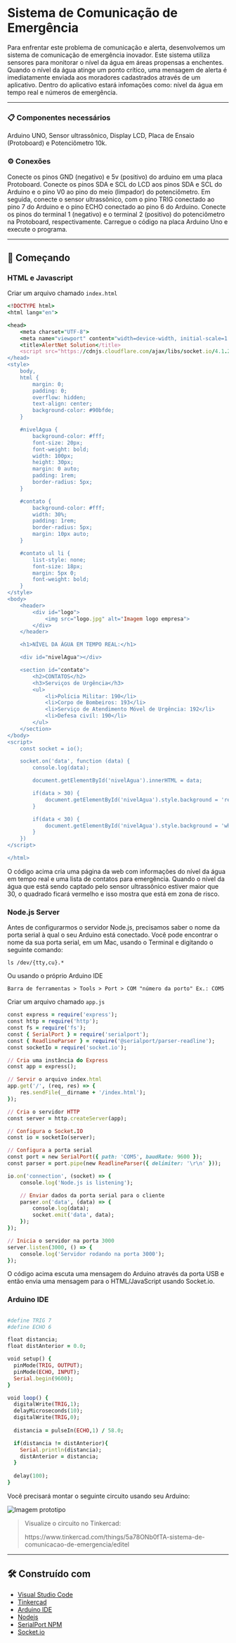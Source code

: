 # Sistema de Comunicação de Emergência

Para enfrentar este problema de comunicação e alerta, desenvolvemos um sistema de comunicação de emergência inovador. Este sistema utiliza sensores para monitorar o nível da água em áreas propensas a enchentes. Quando o nível da água atinge um ponto crítico, uma mensagem de alerta é imediatamente enviada aos moradores cadastrados através de um aplicativo. Dentro do aplicativo estará infomações como: nível da água em tempo real e números de emergência.

<hr>

### 📋 Componentes necessários
Arduino UNO, Sensor ultrassônico, Display LCD, Placa de Ensaio (Protoboard) e Potenciômetro 10k.

### ⚙️ Conexões
Conecte os pinos GND (negativo) e 5v (positivo) do arduino em uma placa Protoboard. Conecte os pinos SDA e SCL do LCD aos pinos SDA e SCL do Arduino e o pino V0 ao pino do meio (limpador) do potenciômetro. Em seguida, conecte o sensor ultrassônico, com o pino TRIG conectado ao pino 7 do Arduino e o pino ECHO conectado ao pino 6 do Arduino. Conecte os pinos do terminal 1 (negativo) e o terminal 2 (positivo) do potenciômetro na Protoboard, respectivamente. Carregue o código na placa Arduino Uno e execute o programa.

<hr>

## 🚀 Começando

### HTML e Javascript

Criar um arquivo chamado `index.html`

```ruby
<!DOCTYPE html>
<html lang="en">

<head>
    <meta charset="UTF-8">
    <meta name="viewport" content="width=device-width, initial-scale=1.0">
    <title>AlertNet Solution</title>
    <script src="https://cdnjs.cloudflare.com/ajax/libs/socket.io/4.1.2/socket.io.js"></script>
</head>
<style>
    body,
    html {
        margin: 0;
        padding: 0;
        overflow: hidden;
        text-align: center;
        background-color: #90bfde;
    }

    #nivelAgua {
        background-color: #fff;
        font-size: 20px;
        font-weight: bold;
        width: 100px;
        height: 30px;
        margin: 0 auto;
        padding: 1rem;
        border-radius: 5px;
    }

    #contato {
        background-color: #fff;
        width: 30%;
        padding: 1rem;
        border-radius: 5px;
        margin: 10px auto;
    }

    #contato ul li {
        list-style: none;
        font-size: 18px;
        margin: 5px 0;
        font-weight: bold;
    }
</style>
<body>
    <header>
        <div id="logo">
            <img src="logo.jpg" alt="Imagem logo empresa">
        </div>
    </header>

    <h1>NÍVEL DA ÁGUA EM TEMPO REAL:</h1>

    <div id="nivelAgua"></div>

    <section id="contato">
        <h2>CONTATOS</h2>
        <h3>Serviços de Urgência</h3>
        <ul>
            <li>Polícia Militar: 190</li>
            <li>Corpo de Bombeiros: 193</li>
            <li>Serviço de Atendimento Móvel de Urgência: 192</li>
            <li>Defesa civíl: 190</li>
        </ul>
    </section>
</body>
<script>
    const socket = io();

    socket.on('data', function (data) {
        console.log(data);

        document.getElementById('nivelAgua').innerHTML = data;

        if(data > 30) {
            document.getElementById('nivelAgua').style.background = 'red';
        }

        if(data < 30) {
            document.getElementById('nivelAgua').style.background = 'white';
        }
    })
</script>

</html>
```
O código acima cria uma página da web com informações do nível da água em tempo real e uma lista de contatos para emergência. Quando o nível da água que está sendo captado pelo sensor ultrassônico estiver maior que 30, o quadrado ficará vermelho e isso mostra que está em zona de risco.

### Node.js Server

Antes de configurarmos o servidor Node.js, precisamos saber o nome da porta serial à qual o seu Arduino está conectado. Você pode encontrar o nome da sua porta serial, em um Mac, usando o Terminal e digitando o seguinte comando:

```
ls /dev/{tty,cu}.*
```
Ou usando o próprio Arduino IDE

```
Barra de ferramentas > Tools > Port > COM "número da porto" Ex.: COM5
```
Criar um arquivo chamado `app.js`

```ruby
const express = require('express');
const http = require('http');
const fs = require('fs');
const { SerialPort } = require('serialport');
const { ReadlineParser } = require('@serialport/parser-readline');
const socketIo = require('socket.io');

// Cria uma instância do Express
const app = express();

// Servir o arquivo index.html
app.get('/', (req, res) => {
    res.sendFile(__dirname + '/index.html');
});

// Cria o servidor HTTP
const server = http.createServer(app);

// Configura o Socket.IO
const io = socketIo(server);

// Configura a porta serial
const port = new SerialPort({ path: 'COM5', baudRate: 9600 });
const parser = port.pipe(new ReadlineParser({ delimiter: '\r\n' }));

io.on('connection', (socket) => {
    console.log('Node.js is listening');

    // Enviar dados da porta serial para o cliente
    parser.on('data', (data) => {
        console.log(data);
        socket.emit('data', data);
    });
});

// Inicia o servidor na porta 3000
server.listen(3000, () => {
    console.log('Servidor rodando na porta 3000');
});

```
O código acima escuta uma mensagem do Arduino através da porta USB e então envia uma mensagem para o HTML/JavaScript usando Socket.io.

### Arduino IDE

```ruby

#define TRIG 7
#define ECHO 6

float distancia;
float distAnterior = 0.0;

void setup() {
  pinMode(TRIG, OUTPUT);
  pinMode(ECHO, INPUT);
  Serial.begin(9600);
}

void loop() {
  digitalWrite(TRIG,1);
  delayMicroseconds(10);
  digitalWrite(TRIG,0);
  
  distancia = pulseIn(ECHO,1) / 58.0;

  if(distancia != distAnterior){
    Serial.println(distancia);
    distAnterior = distancia;
  }
  
  delay(100);
}

```

Você precisará montar o seguinte circuito usando seu Arduino:

<img src="https://github.com/bruno-gomes97/arduino-nodejs/blob/main/img/prot_tinkercad.png" alt="Imagem prototipo">

> <p>Visualize o circuito no Tinkercad:</p>
> <p>https://www.tinkercad.com/things/5a78ONb0fTA-sistema-de-comunicacao-de-emergencia/editel</p>


<hr>

## 🛠️ Construído com

* [Visual Studio Code](http://(https://code.visualstudio.com/))
* [Tinkercad](https://https://www.tinkercad.com/) 
* [Arduino IDE](https://https://www.arduino.cc/en/software) 
* [Nodejs](https://https://nodejs.org/pt)
* [SerialPort NPM](https://https://www.npmjs.com/package/serialport)
* [Socket.io](https://https://(https://socket.io/)) 
